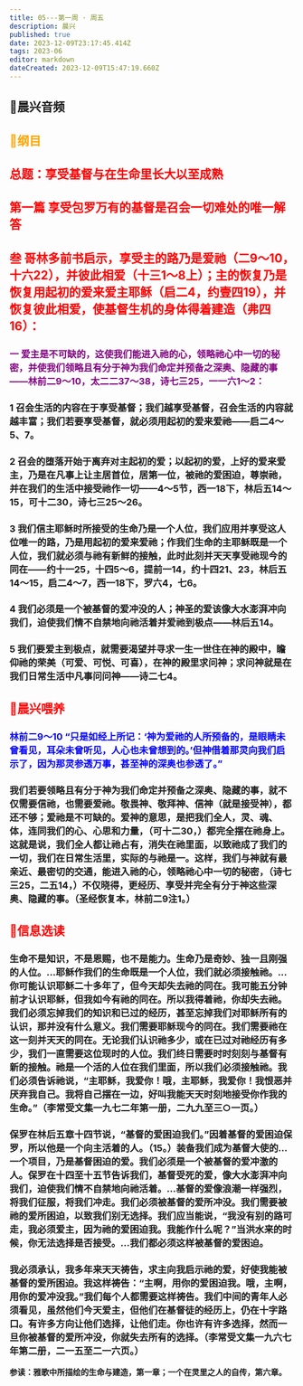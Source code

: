 ```yaml
---
title: 05---第一周 · 周五
description: 晨兴
published: true
date: 2023-12-09T23:17:45.414Z
tags: 2023-06
editor: markdown
dateCreated: 2023-12-09T15:47:19.660Z
---
```


## 🎵晨兴音频

## <font color=orange>📖纲目</font>

## <font color=red>**总题：享受基督与在生命里长大以至成熟**</font>

## <font color=red>**第一篇 享受包罗万有的基督是召会一切难处的唯一解答**</font>

## <font color=red>**叁 哥林多前书启示，享受主的路乃是爱祂（二9～10，十六22），并彼此相爱（十三1～8上）；主的恢复乃是恢复用起初的爱来爱主耶稣（启二4，约壹四19），并恢复彼此相爱，使基督生机的身体得着建造（弗四16）：**</font>

### <font color=purple>**一 爱主是不可缺的，这使我们能进入祂的心，领略祂心中一切的秘密，并使我们领略且有分于神为我们命定并预备之深奥、隐藏的事——林前二9～10，太二二37～38，诗七三25，一一六1～2：**</font>

### **1 召会生活的内容在于享受基督；我们越享受基督，召会生活的内容就越丰富；我们若要享受基督，就必须用起初的爱来爱祂——启二4～5、7。**

### **2 召会的堕落开始于离弃对主起初的爱；以起初的爱，上好的爱来爱主，乃是在凡事上让主居首位，居第一位，被祂的爱困迫，尊崇祂，并在我们的生活中接受祂作一切——4～5节，西一18下，林后五14～15，可十二30，诗七三25～26。**

### **3 我们信主耶稣时所接受的生命乃是一个人位，我们应用并享受这人位唯一的路，乃是用起初的爱来爱祂；作我们生命的主耶稣既是一个人位，我们就必须与祂有新鲜的接触，此时此刻并天天享受祂现今的同在——约十一25，十四5～6，提前一14，约十四21、23，林后五14～15，启二4～7，西一18下，罗六4，七6。**

### **4 我们必须是一个被基督的爱冲没的人；神圣的爱该像大水澎湃冲向我们，迫使我们情不自禁地向祂活着并爱祂到极点——林后五14。**

### **5 我们要爱主到极点，就需要渴望并寻求一生一世住在神的殿中，瞻仰祂的荣美（可爱、可悦、可喜），在神的殿里求问神；求问神就是在我们日常生活中凡事问问神——诗二七4。**

## <font color=red>📖晨兴喂养</font>

### <font color=blue>林前二9～10   “只是如经上所记：‘神为爱祂的人所预备的，是眼睛未曾看见，耳朵未曾听见，人心也未曾想到的。’但神借着那灵向我们启示了，因为那灵参透万事，甚至神的深奥也参透了。”</font>

### 我们若要领略且有分于神为我们命定并预备之深奥、隐藏的事，就不仅需要信祂，也需要爱祂。敬畏神、敬拜神、信神（就是接受神），都还不够；爱祂是不可缺的。爱神的意思，是把我们全人，灵、魂、体，连同我们的心、心思和力量，（可十二30，）都完全摆在祂身上。这就是说，我们全人都让祂占有，消失在祂里面，以致祂成了我们的一切，我们在日常生活里，实际的与祂是一。这样，我们与神就有最亲近、最密切的交通，能进入祂的心，领略祂心中一切的秘密，（诗七三25，二五14，）不仅晓得，更经历、享受并完全有分于神这些深奥、隐藏的事。（圣经恢复本，林前二9注1。）

## <font color=red>📖信息选读</font>

### 生命不是知识，不是恩赐，也不是能力。生命乃是奇妙、独一且刚强的人位。…耶稣作我们的生命既是一个人位，我们就必须接触祂。…你可能认识耶稣二十多年了，但今天却失去祂的同在。我可能五分钟前才认识耶稣，但我如今有祂的同在。所以我得着祂，你却失去祂。我们必须忘掉我们的知识和已过的经历，甚至忘掉我们对耶稣所有的认识，那并没有什么意义。我们需要耶稣现今的同在。我们需要祂在这一刻并天天的同在。无论我们认识祂多少，或在已过对祂经历有多少，我们一直需要这位现时的人位。我们终日需要时时刻刻与基督有新的接触。祂是一个活的人位在我们里面，所以我们必须接触祂。我们必须告诉祂说，“主耶稣，我爱你！哦，主耶稣，我爱你！我恨恶并厌弃我自己。我将自己摆在一边，好叫我能天天时刻地接受你作我的生命。”（李常受文集一九七二年第一册，二九九至三○一页。）

### 保罗在林后五章十四节说，“基督的爱困迫我们。”因着基督的爱困迫保罗，所以他是一个向主活着的人。（15。）装备我们成为基督大使的…一个项目，乃是基督困迫的爱。我们必须是一个被基督的爱冲激的人。保罗在十四至十五节告诉我们，基督受死的爱，像大水澎湃冲向我们，迫使我们情不自禁地向祂活着。…基督的爱像浪潮一样强烈，将我们征服，将我们冲走。我们必须被基督的爱所冲没。我们需要被祂的爱所困迫，以致我们别无选择。我们应当能说，“我没有别的路可走，我必须爱主，因为祂的爱困迫我。我能作什么呢？”当洪水来的时候，你无法选择是否接受。…我们都必须这样被基督的爱困迫。

### 我必须承认，我多年来天天祷告，求主向我启示祂的爱，好使我能被基督的爱所困迫。我这样祷告：“主啊，用你的爱困迫我。哦，主啊，用你的爱冲没我。”我们每个人都需要这样祷告。我们中间的青年人必须看见，虽然他们今天爱主，但他们在基督徒的经历上，仍在十字路口。有许多方向让他们选择，让他们走。你也许有许多选择，然而一旦你被基督的爱所冲没，你就失去所有的选择。（李常受文集一九六七年第二册，二一五至二一六页。）

**参读：雅歌中所描绘的生命与建造，第一章；一个在灵里之人的自传，第六章。**
 
<!-- Google tag (gtag.js) -->
<script async src="https://www.googletagmanager.com/gtag/js?id=G-1P8709Z16T"></script>
<script>
  window.dataLayer = window.dataLayer || [];
  function gtag(){dataLayer.push(arguments);}
  gtag('js', new Date());

  gtag('config', 'G-1P8709Z16T');
</script>